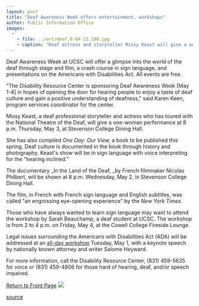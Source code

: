```yaml
---
layout: post
title: "Deaf Awareness Week offers entertainment, workshops"
author: Public Information Office
images:
  -
    - file: ../art/deaf.0-04-23.180.jpg
    - caption: "Deaf actress and storyteller Missy Keast will give a one-woman show Thursday, May 3, during Deaf Awareness Week."
---
```


Deaf Awareness Week at UCSC will offer a glimpse into the world of the deaf through stage and film, a crash course in sign language, and presentations on the Americans with Disabilities Act. All events are free.  

  
"The Disability Resource Center is sponsoring Deaf Awareness Week [May 1-4] in hopes of opening the door for hearing people to enjoy a taste of deaf culture and gain a positive understanding of deafness," said Karen Keen, program services coordinator for the center.  
  
Missy Keast, a deaf professional storyteller and actress who has toured with the National Theatre of the Deaf, will give a one-woman performance at 8 p.m. Thursday, May 3, at Stevenson College Dining Hall.

She has also compiled _One Day: Our View,_ a book to be published this spring. Deaf culture is documented in the book through history and photography. Keast's show will be in sign language with voice interpreting for the "hearing inclined."  
  
The documentary _In the Land of the Deaf, _by French filmmaker Nicolas Philbert, will be shown at 8 p.m. Wednesday, May 2, in Stevenson College Dining Hall.

The film, in French with French sign language and English subtitles, was called "an engrossing eye-opening experience" by the _New York Times._  
  
Those who have always wanted to learn sign language may want to attend the workshop by Sarah Beauchamp, a deaf student at UCSC. The workshop is from 2 to 4 p.m. on Friday, May 4, at the Cowell College Fireside Lounge.   
  
Legal issues surrounding the Americans with Disabilities Act (ADA) will be addressed at an [all-day workshop][1] Tuesday, May 1, with a keynote speech by nationally known attorney and writer Salome Heyward.   
  
For more information, call the Disability Resource Center, (831) 459-5635 for voice or (831) 459-4806 for those hard of hearing, deaf, and/or speech impaired.

  
[Return to Front Page][2] ![ ][3]

[1]: http://www.ucsc.edu/currents/00-01/04-23/takenote.html
[2]: ../../index.html
[3]: ../../images/trans.gif

[source](http://www1.ucsc.edu/currents/00-01/04-23/deaf.html "Permalink to deaf")
